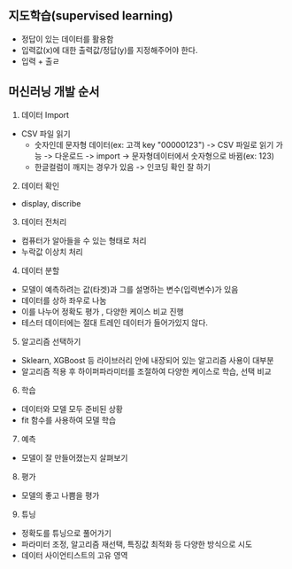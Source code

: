지도학습(supervised learning)
-----
- 정답이 있는 데이터를 활용함
- 입력값(x)에 대한 출력값/정답(y)를 지정해주어야 한다.
- 입력 + 출ㄹ


머신러닝 개발 순서
-----
1. 데이터 Import
  - CSV 파일 읽기
    - 숫자인데 문자형 데이터(ex: 고객 key "00000123") -> CSV 파일로 읽기 가능 -> 다운로드 -> import -> 문자형데이터에서 숫자형으로 바뀜(ex: 123)
    - 한글컬럼이 깨지는 경우가 있음 -> 인코딩 확인 잘 하기
   
2. 데이터 확인
  - display, discribe

3. 데이터 전처리
  - 컴퓨터가 알아들을 수 있는 형태로 처리
  - 누락값 이상치 처리

4. 데이터 분할
- 모델이 예측하려는 값(타겟)과 그를 설명하는 변수(입력변수)가 있음
- 데이터를 상하 좌우로 나눔
- 이를 나누어 정확도 평가 , 다양한 케이스 비교 진행
- 테스터 데이터에는 절대 트레인 데이터가 들어가있지 않다.
  
5. 알고리즘 선택하기
- Sklearn, XGBoost 등 라이브러리 안에 내장되어 있는 알고리즘 사용이 대부분
- 알고리즘 적용 후 하이퍼파라미터를 조절하여 다양한 케이스로 학습, 선택 비교

6. 학습
- 데이터와 모델 모두 준비된 상황
- fit 함수를 사용하여 모델 학습

7. 예측
- 모델이 잘 만들어졌는지 살펴보기

8. 평가
- 모델의 좋고 나쁨을 평가

9. 튜닝
- 정확도를 튜닝으로 풀어가기
- 파라미터 조정, 알고리즘 재선택, 특징값 최적화 등 다양한 방식으로 시도
- 데이터 사이언티스트의 고유 영역

